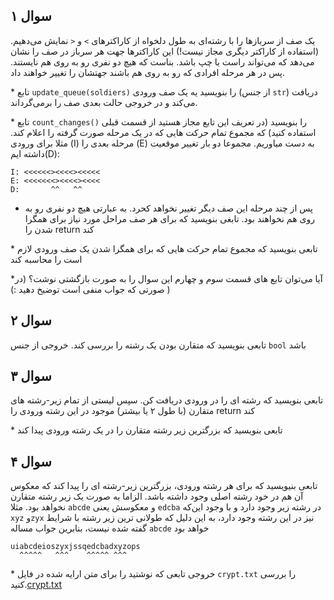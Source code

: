 ## سوال ۱ 
یک صف از سربازها را با رشته‌ای به طول دلخواه از کاراکتر‌های `>` و `<` نمایش می‌دهیم.
(استفاده از کاراکتر دیگری مجاز نیست!) این کاراکتر‌ها جهت هر سرباز 
 در صف را نشان می‌دهد که می‌تواند راست یا چپ باشد. بناست که هیچ دو نفری رو به روی هم
 نایستند. پس در هر مرحله افرادی که رو به روی هم باشند جهتشان را تغییر خواهند داد. 
 
*‌ تابع `update_queue(soldiers)` را بنویسید یه یک صف ورودی (از جنس `str`) دریافت می‌کند و 
 در خروجی حالت بعدی صف را بر‌می‌گرداند. 
 
 *‌ تابع `count_changes()` را بنویسید (در تعریف این تابع مجاز هستید از 
 قسمت قبلی استفاده کنید) که مجموع تمام حرکت هایی که در یک مرحله صورت گرفته را اعلام کند. مثلا برای ورودی (I) مرحله بعدی را (E) به دست میاوریم. مجموعا دو بار تغییر موقعیت داشته ایم(D): 
 
```
I: <<<<<<><<<<><<<<<
E: <<<<<<<><<<<><<<<
D:       ^^   ^^  
```

* پس از چند مرحله این صف دیگر تغییر نخواهد کحرد. به عبارتی هیچ دو نفری رو
به روی هم نخواهند بود. تابغی بنویسید که برای هر صف مراحل مورد نیاز برای همگرا شدن را return کند

*‌ تابعی بنویسید که مجموع تمام حرکت هایی که برای همگرا شدن یک صف ورودی لازم است را محاسبه کند 

*‌آیا می‌توان تابع های قسمت سوم و چهارم این سوال را به صورت بازگشتی نوشت؟ (در صورتی که جواب منفی است توضیخ دهید :)‌ ) 

## سوال ۲
تابعی بنویسید که متقارن بودن یک رشته را بررسی کند. خروجی از جنس `bool` باشد

## سوال ۳
تابعی بنویسید که رشته ای را در ورودی دریافت کن. سپس لیستی از تمام زیر-رشته 
های متقارن (با طول ۲ یا بیشتر) موجود در این رشته ورودی را return  کند 

*‌ تابعی بنویسید که بزرگترین زیر رشته متقارن را در یک رشته ورودی پیدا کند 


## سوال ۴
تابعی بنیویسید که برای هر رشته ورودی، بزرگترین زیر-رشته ای را پیدا کند 
که معکوس آن هم در خود رشته اصلی وجود داشته باشد. الزاما به صورت یک 
زیر رشته متقارن نخواهد بود. مثلا `abcde` و معکوسش یعنی `edcba` در رشته زیر 
وجود دارد و با وجود این‌که `xyz` و`zyx`  نیز در این رشته وجود دارد، به این دلیل که طولانی ترین
زیر رشته با شرایط گفته شده نیست، بنابرین جواب مساله `abcde` خواهد بود

```
uiabcdeioszyxjssqedcbadxyzops
  ^^^^^   ^^^    ^^^^^ ^^^ 
```

*‌ خروجی تابعی که نوشتید را برای متن ارایه شده در فایل `crypt.txt` را بررسی کنید.[crypt.txt](./crypt.txt)
